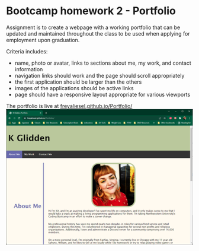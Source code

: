 # Bootcamp homework 2 - Portfolio

Assignment is to create a webpage with a working portfolio that can be updated and maintained throughout the class to be used when applying for employment upon graduation. 

Criteria includes:

* name, photo or avatar, links to sections about me, my work, and contact information
* navigation links should work and the page should scroll appropriately
* the first application should be larger than the others
* images of the applications should be active links
* page should have a responsive layout appropriate for various viewports


The portfolio is live at [freyaliesel.github.io/Portfolio/](https://freyaliesel.github.io/Portfolio/ "GitHub Pages")
![Image of the live page hosted on github](/assets/images/hostedPortfolio.png)